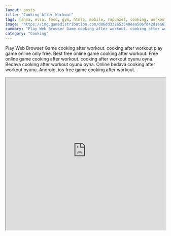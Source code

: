 ```yaml
---
layout: posts
title: "Cooking After Workout"
tags: [anna, elsa, food, gym, html5, mobile, rapunzel, cooking, workout, healty, free, online, games, oyna, game, free, games, play, play, games]
image: "https://img.gamedistribution.com/d06dd332a53540eea506fd42d1ea63dd.jpg"
summary: "Play Web Browser Game cooking after workout. cooking after workout play game online only free. Best free online game cooking after workout. Free online game cooking after workout. cooking after workout oyunu oyna. Bedava cooking after workout oyunu oyna. Online bedava cooking after workout oyunu. Android, ios free game cooking after workout."
category: "Cooking"
---
```


Play Web Browser Game cooking after workout. cooking after workout play game online only free. Best free online game cooking after workout. Free online game cooking after workout. cooking after workout oyunu oyna. Bedava cooking after workout oyunu oyna. Online bedava cooking after workout oyunu. Android, ios free game cooking after workout.

<iframe width="100%" height="480px;" src="https://html5.gamedistribution.com/d06dd332a53540eea506fd42d1ea63dd/"></iframe>